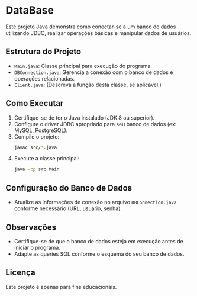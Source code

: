 # DataBase

Este projeto Java demonstra como conectar-se a um banco de dados utilizando JDBC, realizar operações básicas e manipular dados de usuários.

## Estrutura do Projeto
- `Main.java`: Classe principal para execução do programa.
- `DBConnection.java`: Gerencia a conexão com o banco de dados e operações relacionadas.
- `Client.java`: (Descreva a função desta classe, se aplicável.)

## Como Executar
1. Certifique-se de ter o Java instalado (JDK 8 ou superior).
2. Configure o driver JDBC apropriado para seu banco de dados (ex: MySQL, PostgreSQL).
3. Compile o projeto:
   ```sh
   javac src/*.java
   ```
4. Execute a classe principal:
   ```sh
   java -cp src Main
   ```

## Configuração do Banco de Dados
- Atualize as informações de conexão no arquivo `DBConnection.java` conforme necessário (URL, usuário, senha).

## Observações
- Certifique-se de que o banco de dados esteja em execução antes de iniciar o programa.
- Adapte as queries SQL conforme o esquema do seu banco de dados.

## Licença
Este projeto é apenas para fins educacionais.
